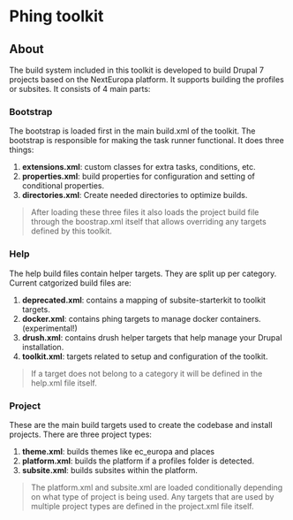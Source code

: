 # Phing toolkit

## About
The build system included in this toolkit is developed to build Drupal
7 projects based on the NextEuropa platform. It supports building the
profiles or subsites. It consists of 4 main parts:

### Bootstrap
The bootstrap is loaded first in the main build.xml of the toolkit. The
bootstrap is responsible for making the task runner functional. It does
three things:

1. **extensions.xml**: custom classes for extra tasks, conditions, etc.
2. **properties.xml**: build properties for configuration and setting of
conditional properties.
3. **directories.xml**: Create needed directories to optimize builds.

> After loading these three files it also loads the project build file
> through the boostrap.xml itself that allows overriding any targets
> defined by this toolkit.

### Help
The help build files contain helper targets. They are split up per
category. Current catgorized build files are:

1. **deprecated.xml**: contains a mapping of subsite-starterkit to toolkit
targets.
2. **docker.xml**: contains phing targets to manage docker containers.
(experimental!)
3. **drush.xml**: contains drush helper targets that help manage your
Drupal installation.
4. **toolkit.xml**: targets related to setup and configuration of the
toolkit.

> If a target does not belong to a category it will be defined in the
> help.xml file itself.

### Project
These are the main build targets used to create the codebase and install
projects. There are three project types:

1. **theme.xml**: builds themes like ec_europa and places
2. **platform.xml**: builds the platform if a profiles folder is
detected.
3. **subsite.xml**: builds subsites within the platform.

> The platform.xml and subsite.xml are loaded conditionally depending on
> what type of project is being used. Any targets that are used by
> multiple project types are defined in the project.xml file itself.


